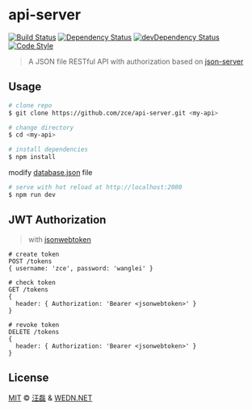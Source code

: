 # api-server

[![Build Status][travis-image]][travis-url]
[![Dependency Status][dependency-image]][dependency-url]
[![devDependency Status][devdependency-image]][devdependency-url]
[![Code Style][style-image]][style-url]

[travis-image]: https://img.shields.io/travis/zce/api-server/master.svg
[travis-url]: https://travis-ci.org/zce/api-server
[dependency-image]: https://img.shields.io/david/zce/api-server.svg
[dependency-url]: https://david-dm.org/zce/api-server
[devdependency-image]: https://img.shields.io/david/dev/zce/api-server.svg
[devdependency-url]: https://david-dm.org/zce/api-server?type=dev
[style-image]: https://img.shields.io/badge/code%20style-standard-brightgreen.svg
[style-url]: http://standardjs.com/

> A JSON file RESTful API with authorization based on [json-server](https://github.com/typicode/json-server)


## Usage

```bash
# clone repo
$ git clone https://github.com/zce/api-server.git <my-api>

# change directory
$ cd <my-api>

# install dependencies
$ npm install
```

modify [database.json](database.json) file

```bash
# serve with hot reload at http://localhost:2080
$ npm run dev
```


## JWT Authorization

> with [jsonwebtoken](http://jwt.io)

```
# create token
POST /tokens
{ username: 'zce', password: 'wanglei' }

# check token
GET /tokens
{
  header: { Authorization: 'Bearer <jsonwebtoken>' }
}

# revoke token
DELETE /tokens
{
  header: { Authorization: 'Bearer <jsonwebtoken>' }
}
```


## License

[MIT](LICENSE) &copy; [汪磊](http://github.com/zce) & [WEDN.NET](http://wedn.net)
